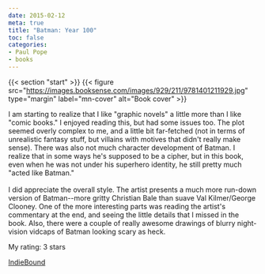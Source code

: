 ```yaml
---
date: 2015-02-12
meta: true
title: "Batman: Year 100"
toc: false
categories:
- Paul Pope
- books
---
```


{{< section "start" >}}
{{< figure src="https://images.booksense.com/images/929/211/9781401211929.jpg" type="margin" label="mn-cover" alt="Book cover" >}}

I am starting to realize that I like "graphic novels" a little more than I like "comic books." I enjoyed reading this, but had some issues too. The plot seemed overly complex to me, and a little bit far-fetched (not in terms of unrealistic fantasy stuff, but villains with motives that didn't really make sense). There was also not much character development of Batman. I realize that in some ways he's supposed to be a cipher, but in this book, even when he was not under his superhero identity, he still pretty much "acted like Batman." <br /><br />I did appreciate the overall style. The artist presents a much more run-down version of Batman--more gritty Christian Bale than suave Val Kilmer/George Clooney. One of the more interesting parts was reading the artist's commentary at the end, and seeing the little details that I missed in the book. Also, there were a couple of really awesome drawings of blurry night-vision vidcaps of Batman looking scary as heck.

My rating: 3 stars  

[IndieBound](https://www.indiebound.org/book/9781401211929)

